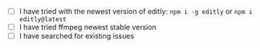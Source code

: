 - [ ] I have tried with the newest version of editly: `npm i -g editly` or `npm i editly@latest`
- [ ] I have tried ffmpeg newest stable version
- [ ] I have searched for existing issues
